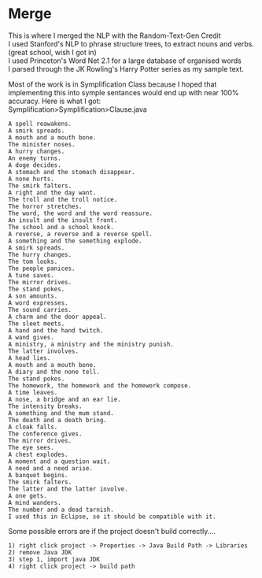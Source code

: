 # Merge
This is where I merged the NLP with the Random-Text-Gen 
Credit<br/>
I used Stanford's NLP to phrase structure trees, to extract nouns and verbs. (great school, wish I got in)<br/>
I used Princeton's Word Net 2.1 for a large database of organised words<br/>
I parsed through the JK Rowling's Harry Potter series as my sample text.

Most of the work is in Symplification Class because I hoped that implementing this into symple sentances would end up with near 100% accuracy. Here is what I got:<br/>
Symplification>Symplification>Clause.java<br/>

	A spell reawakens.
	A smirk spreads.
	A mouth and a mouth bone.	
	The minister noses.
	A hurry changes.
	An enemy turns.
	A doge decides.
	A stomach and the stomach disappear.
	A none hurts.
	The smirk falters.
	A right and the day want.
	The troll and the troll notice.
	The horror stretches.
	The word, the word and the word reassure.
	An insult and the insult front.
	The school and a school knock.
	A reverse, a reverse and a reverse spell.
	A something and the something explode.
	A smirk spreads.
	The hurry changes.
	The tom looks.
	The people panices.
	A tune saves.
	The mirror drives.
	The stand pokes.
	A son amounts.
	A word expresses.
	The sound carries.
	A charm and the door appeal.
	The sleet meets.
	A hand and the hand twitch.
	A wand gives.
	A ministry, a ministry and the ministry punish.
	The latter involves.
	A head lies.
	A mouth and a mouth bone.
	A diary and the none tell.
	The stand pokes.
	The homework, the homework and the homework compose.
	A time leaves.
	A nose, a bridge and an ear lie.
	The intensity breaks.	
	A something and the mum stand.
	The death and a death bring.
	A cloak falls.
	The conference gives.
	The mirror drives.
	The eye sees.
	A chest explodes.
	A moment and a question wait.
	A need and a need arise.
	A banquet begins.
	The smirk falters.
	The latter and the latter involve.
	A one gets.
	A mind wanders.
	The number and a dead tarnish.
	I used this in Eclipse, so it should be compatible with it.
Some possible errors are if the project doesn't build correctly....<br/>
	
	1) right click project -> Properties -> Java Build Path -> Libraries
	2) remove Java JDK
	3) step 1, import java JDK
	4) right click project -> build path
	

	

